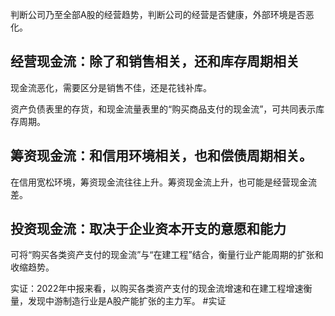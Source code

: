 判断公司乃至全部A股的经营趋势，判断公司的经营是否健康，外部环境是否恶化。

## 经营现金流：除了和销售相关，还和库存周期相关

现金流恶化，需要区分是销售不佳，还是花钱补库。

资产负债表里的存货，和现金流量表里的“购买商品支付的现金流”，可共同表示库存周期。

## 筹资现金流：和信用环境相关，也和偿债周期相关。

在信用宽松环境，筹资现金流往往上升。筹资现金流上升，也可能是经营现金流差。

## 投资现金流：取决于企业资本开支的意愿和能力

可将“购买各类资产支付的现金流”与“在建工程”结合，衡量行业产能周期的扩张和收缩趋势。

实证：2022年中报来看，以购买各类资产支付的现金流增速和在建工程增速衡量，发现中游制造行业是A股产能扩张的主力军。 #实证

